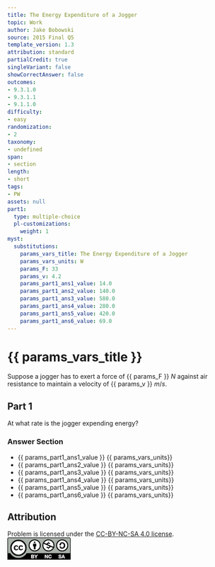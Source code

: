 ```yaml
---
title: The Energy Expenditure of a Jogger
topic: Work
author: Jake Bobowski
source: 2015 Final Q5
template_version: 1.3
attribution: standard
partialCredit: true
singleVariant: false
showCorrectAnswer: false
outcomes:
- 9.3.1.0
- 9.3.1.1
- 9.1.1.0
difficulty:
- easy
randomization:
- 2
taxonomy:
- undefined
span:
- section
length:
- short
tags:
- PW
assets: null
part1:
  type: multiple-choice
  pl-customizations:
    weight: 1
myst:
  substitutions:
    params_vars_title: The Energy Expenditure of a Jogger
    params_vars_units: W
    params_F: 33
    params_v: 4.2
    params_part1_ans1_value: 14.0
    params_part1_ans2_value: 140.0
    params_part1_ans3_value: 580.0
    params_part1_ans4_value: 280.0
    params_part1_ans5_value: 420.0
    params_part1_ans6_value: 69.0
---
```

# {{ params_vars_title }}
Suppose a jogger has to exert a force of {{ params_F }} $N$ against air resistance to maintain a velocity of {{ params_v }} $m/s$.

## Part 1

At what rate is the jogger expending energy?

### Answer Section

- {{ params_part1_ans1_value }} {{ params_vars_units}}
- {{ params_part1_ans2_value }} {{ params_vars_units}}
- {{ params_part1_ans3_value }} {{ params_vars_units}}
- {{ params_part1_ans4_value }} {{ params_vars_units}}
- {{ params_part1_ans5_value }} {{ params_vars_units}}
- {{ params_part1_ans6_value }} {{ params_vars_units}}

## Attribution

Problem is licensed under the [CC-BY-NC-SA 4.0 license](https://creativecommons.org/licenses/by-nc-sa/4.0/).<br> ![The Creative Commons 4.0 license requiring attribution-BY, non-commercial-NC, and share-alike-SA license.](https://raw.githubusercontent.com/firasm/bits/master/by-nc-sa.png)